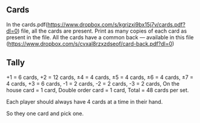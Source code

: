 ## Cards

In the cards.pdf(https://www.dropbox.com/s/kgrizxi9bx15j7v/cards.pdf?dl=0) file, all the cards are present. Print as many copies of each card as present in the file. All the cards have a common back — available in this file  (https://www.dropbox.com/s/cvxal8rzxzdseof/card-back.pdf?dl=0)

## Tally

+1 = 6 cards,
+2 = 12 cards,
±4 = 4 cards,
±5 = 4 cards,
±6 = 4 cards,
±7 = 4 cards,
+3 = 6 cards,
-1 = 2 cards,
-2 = 2 cards,
-3 = 2 cards,
On the house card = 1 card,
Double order card = 1 card,
Total = 48 cards per set.

Each player should always have 4 cards at a time in their hand. 

So they one card and pick one. 
